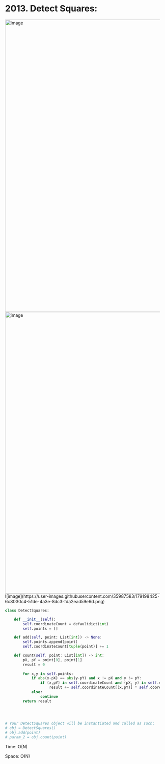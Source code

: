 # 2013. Detect Squares:

<img width="951" alt="image" src="https://user-images.githubusercontent.com/35987583/179198287-db45ae8a-9df1-4e95-971b-163caa166a5e.png">
<img width="916" alt="image" src="https://user-images.githubusercontent.com/35987583/179198338-3a156a5b-22fb-4322-8b3f-09d523bcd2e7.png">
![image](https://user-images.githubusercontent.com/35987583/179198425-6c8030c4-51de-4a3e-8dc3-fda2ead59e6d.png)



```python
class DetectSquares:

    def __init__(self):
        self.coordinateCount = defaultdict(int)
        self.points = []

    def add(self, point: List[int]) -> None:
        self.points.append(point)
        self.coordinateCount[tuple(point)] += 1

    def count(self, point: List[int]) -> int:
        pX, pY = point[0], point[1]
        result = 0
        
        for x,y in self.points:    
            if abs(x-pX) == abs(y-pY) and x != pX and y != pY:
                if (x,pY) in self.coordinateCount and (pX, y) in self.coordinateCount:
                    result += self.coordinateCount[(x,pY)] * self.coordinateCount[pX,y]
            else:
                continue
        return result
                
        


# Your DetectSquares object will be instantiated and called as such:
# obj = DetectSquares()
# obj.add(point)
# param_2 = obj.count(point)
```

Time: O(N)

Space: O(N)
